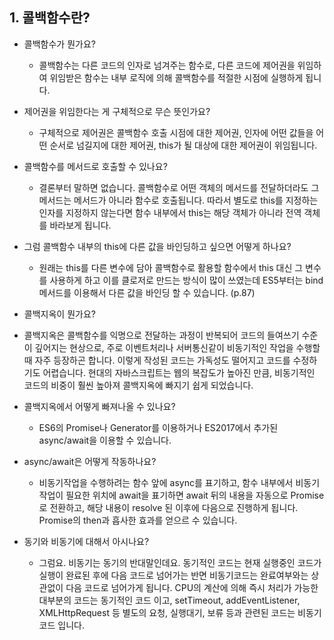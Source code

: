 ## 1. 콜백함수란?
- 콜백함수가 뭔가요?
   - 콜백함수는 다른 코드의 인자로 넘겨주는 함수로, 다른 코드에 제어권을 위임하여 위임받은 함수는 내부 로직에 의해 콜백함수를 적절한 시점에 실행하게 됩니다.
- 제어권을 위임한다는 게 구체적으로 무슨 뜻인가요?
  - 구체적으로 제어권은 콜백함수 호출 시점에 대한 제어권, 인자에 어떤 값들을 어떤 순서로 넘길지에 대한 제어권, this가 될 대상에 대한 제어권이 위임됩니다.
  
- 콜백함수를 메서드로 호출할 수 있나요?
  - 결론부터 말하면 없습니다. 콜백함수로 어떤 객체의 메서드를 전달하더라도 그 메서드는 메서드가 아니라 함수로 호출됩니다. 따라서 별도로 this를 지정하는 인자를 지정하지 않는다면 함수 내부에서 this는 해당 객체가 아니라 전역 객체를 바라보게 됩니다.
- 그럼 콜백함수 내부의 this에 다른 값을 바인딩하고 싶으면 어떻게 하나요?
  - 원래는 this를 다른 변수에 담아 콜백함수로 활용할 함수에서 this 대신 그 변수를 사용하게 하고 이를 클로저로 만드는 방식이 많이 쓰였는데 ES5부터는 bind 메서드를 이용해서 다른 값을 바인딩 할 수 있습니다. (p.87)
 - 콜백지옥이 뭔가요?
  - 콜백지옥은 콜백함수를 익명으로 전달하는 과정이 반복되어 코드의 들여쓰기 수준이 깊어지는 현상으로, 주로 이벤트처리나 서버통신같이 비동기적인 작업을 수행할 때 자주 등장하곤 합니다. 이렇게 작성된 코드는 가독성도 떨어지고 코드를 수정하기도 어렵습니다. 현대의 자바스크립트는 웹의 복잡도가 높아진 만큼, 비동기적인 코드의 비중이 훨씬 높아져 콜백지옥에 빠지기 쉽게 되었습니다.
- 콜백지옥에서 어떻게 빠져나올 수 있나요?
  - ES6의 Promise나 Generator를 이용하거나 ES2017에서 추가된 async/await을 이용할 수 있습니다. 
- async/await은 어떻게 작동하나요?
  - 비동기작업을 수행하려는 함수 앞에 async를 표기하고, 함수 내부에서 비동기 작업이 필요한 위치에 await을 표기하면 await 뒤의 내용을 자동으로 Promise로 전환하고, 해당 내용이 resolve 된 이후에 다음으로 진행하게 됩니다. Promise의 then과 흡사한 효과를 얻으르 수 있습니다.
- 동기와 비동기에 대해서 아시나요?
  - 그럼요. 비동기는 동기의 반대말인데요. 동기적인 코드는 현재 실행중인 코드가 실행이 완료된 후에 다음 코드로 넘어가는 반면 비동기코드는 완료여부와는 상관없이 다음 코드로 넘어가게 됩니다. 
  CPU의 계산에 의해 즉시 처리가 가능한 대부분의 코드는 동기적인 코드 이고, setTimeout, addEventListener, XMLHttpRequest 등 별도의 요청, 실행대기, 보류 등과 관련된 코드는 비동기 코드 입니다.
